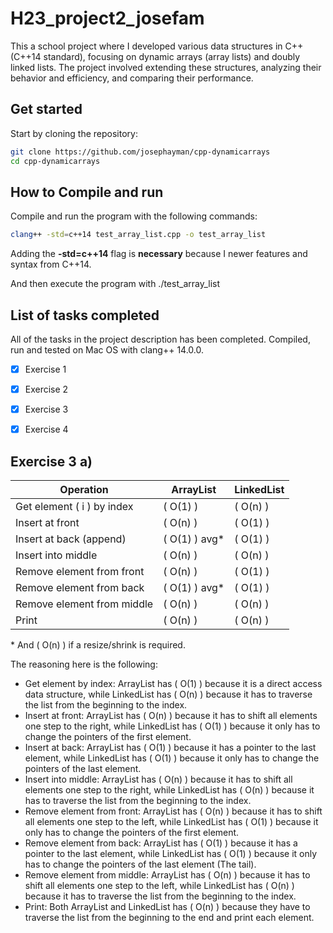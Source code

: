 # H23_project2_josefam
This a school project where I developed various data structures in C++ (C++14 standard), focusing on dynamic arrays (array lists) and doubly linked lists. The project involved extending these structures, analyzing their behavior and efficiency, and comparing their performance.

## Get started
Start by cloning the repository:
```bash
git clone https://github.com/josephayman/cpp-dynamicarrays
cd cpp-dynamicarrays
```

## How to Compile and run
Compile and run the program with the following commands:
```bash
clang++ -std=c++14 test_array_list.cpp -o test_array_list
```
Adding the **-std=c++14** flag is **necessary** because I newer features and syntax from C++14.

And then execute the program with ./test_array_list

## List of tasks completed

All of the tasks in the project description has been completed. Compiled, run and tested on Mac OS with clang++ 14.0.0.
- [x] Exercise 1
- [x] Exercise 2
- [x] Exercise 3
- [x] Exercise 4


## Exercise 3 a)

| Operation                     | ArrayList        | LinkedList        |
|-------------------------------|------------------|-------------------|
| Get element \( i \) by index  | \( O(1) \)       | \( O(n) \)        |
| Insert at front               | \( O(n) \)       | \( O(1) \)        |
| Insert at back (append)       | \( O(1) \) avg*  | \( O(1) \)        |
| Insert into middle            | \( O(n) \)       | \( O(n) \)        |
| Remove element from front     | \( O(n) \)       | \( O(1) \)        |
| Remove element from back      | \( O(1) \) avg*  | \( O(1) \)        |
| Remove element from middle    | \( O(n) \)       | \( O(n) \)        |
| Print                         | \( O(n) \)       | \( O(n) \)        |

\* And \( O(n) \) if a resize/shrink is required.

The reasoning here is the following:

* Get element by index: ArrayList has \( O(1) \) because it is a direct access data structure, while LinkedList has \( O(n) \) because it has to traverse the list from the beginning to the index.
* Insert at front: ArrayList has \( O(n) \) because it has to shift all elements one step to the right, while LinkedList has \( O(1) \) because it only has to change the pointers of the first element.
* Insert at back: ArrayList has \( O(1) \) because it has a pointer to the last element, while LinkedList has \( O(1) \) because it only has to change the pointers of the last element.
* Insert into middle: ArrayList has \( O(n) \) because it has to shift all elements one step to the right, while LinkedList has \( O(n) \) because it has to traverse the list from the beginning to the index.
* Remove element from front: ArrayList has \( O(n) \) because it has to shift all elements one step to the left, while LinkedList has \( O(1) \) because it only has to change the pointers of the first element.
* Remove element from back: ArrayList has \( O(1) \) because it has a pointer to the last element, while LinkedList has \( O(1) \) because it only has to change the pointers of the last element (The tail).
* Remove element from middle: ArrayList has \( O(n) \) because it has to shift all elements one step to the left, while LinkedList has \( O(n) \) because it has to traverse the list from the beginning to the index.
* Print: Both ArrayList and LinkedList has \( O(n) \) because they have to traverse the list from the beginning to the end and print each element.
  
